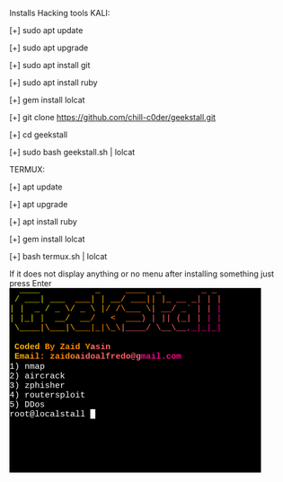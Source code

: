 Installs Hacking tools KALI:

[+] sudo apt update

[+] sudo apt upgrade

[+] sudo apt install git

[+] sudo apt install ruby

[+] gem install lolcat

[+] git clone https://github.com/chill-c0der/geekstall.git

[+] cd geekstall

[+] sudo bash geekstall.sh | lolcat

TERMUX:

[+] apt update

[+] apt upgrade

[+] apt install ruby

[+] gem install lolcat

[+] bash termux.sh | lolcat

If it does not display anything or no menu after installing something just press Enter 
![Image](https://github.com/chill-c0der2/geekstall2/blob/main/Screenshot%202022-05-10%2010.26.19%20PM.png?raw=true)
